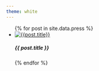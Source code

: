 ```yaml
---
theme: white
---
```

<ul class="case-studies-list press-list">
{% for post in site.data.press %}
  <li class="case-study-list-item press-list-item">
    <a class="case-study-icon" href="{{post.link}}">
      <img src="{{post.image}}" alt="{{post.title}}" />
    </a>
    <div class="case-study-info">
      <h5 class="case-study-title">{{ post.title }}</h5>
    </div>
  </li>
{% endfor %}
</ul>

